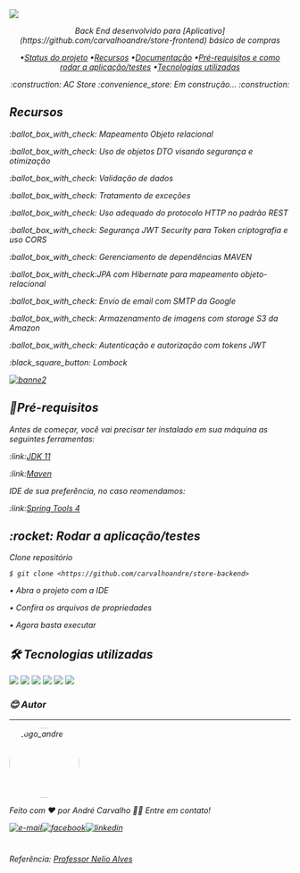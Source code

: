 <img src="https://carvalhoandre.s3-sa-east-1.amazonaws.com/github/banner.png" align="center">
<p align="center"><em>Back End desenvolvido para [Aplicativo](https://github.com/carvalhoandre/store-frontend) básico de compras<em></p>

<p align="center">
 •<a href="#Status do projeto">Status do projeto</a> 
 •<a href="#recursos">Recursos</a>
  •<a href="#documentação">Documentação</a>
 •<a href="#requisitos">Pré-requisitos e como rodar a aplicação/testes</a>
 •<a href="#tecnologias">Tecnologias utilizadas</a> 
</p>

<a name="Status do projeto">
  <p align="center"> 
    :construction:  AC Store :convenience_store:	 Em construção...  :construction:
  </p>
</a>

<a name="recursos">
  <h2>Recursos</h2>
      <p>:ballot_box_with_check: Mapeamento Objeto relacional</p>
      <p>:ballot_box_with_check: Uso de objetos DTO visando segurança e otimização</p>
      <p>:ballot_box_with_check: Validação de dados</p>
      <p>:ballot_box_with_check: Tratamento de exceções</p> 
      <p>:ballot_box_with_check: Uso adequado do protocolo HTTP no padrão REST</p> 
      <p>:ballot_box_with_check: Segurança JWT Security para Token criptografia e uso CORS</p>
      <p>:ballot_box_with_check: Gerenciamento de dependências MAVEN</p>
      <p>:ballot_box_with_check:JPA com Hibernate para mapeamento objeto-relacional</p> 
      <p>:ballot_box_with_check: Envio de email com SMTP da Google</p>
      <p>:ballot_box_with_check: Armazenamento de imagens com storage S3 da Amazon</p> 
      <p>:ballot_box_with_check: Autenticação e autorização com tokens JWT</p>
      <p>:black_square_button: Lombock</p>
</a>

<a name="documentação" href="https://sad-store.herokuapp.com/swagger-ui.html" target="_blank" rel="external"><img src="https://carvalhoandre.s3-sa-east-1.amazonaws.com/github/banner2.png" alt="banne2"></a>

<a name="requisitos">
  <h2>🎲Pré-requisitos</h2>
  <p>Antes de começar, você vai precisar ter instalado em sua máquina as seguintes ferramentas:</p>
  <p>:link:<a href="https://www.oracle.com/br/java/technologies/javase-jdk11-downloads.html" target="_blank" rel="external">JDK 11</a></p> 
  <p>:link:<a href="https://maven.apache.org/download.cgi" target="_blank" rel="external">Maven</a></p>
  <p>IDE de sua preferência, no caso reomendamos:</p>
  <p>:link:<a href="https://spring.io/tools" target="_blank" rel="external">Spring Tools 4</a></p>
  
  <h2>:rocket: Rodar a aplicação/testes</h2>
  <p>Clone repositório

</a>

```
$ git clone <https://github.com/carvalhoandre/store-backend>
```
<p>• Abra o projeto com a IDE</p>
<p>• Confira os arquivos de propriedades</p>
<p>• Agora basta executar</p>

<a name="tecnologias" align="left">
  <h2>🛠 Tecnologias utilizadas</h2>
      <img src="https://img.shields.io/badge/Java-ED8B00?style=for-the-badge&logo=java&logoColor=white">
      <img src="https://img.shields.io/badge/Spring-6DB33F?style=for-the-badge&logo=spring&logoColor=white">
      <img src="https://img.shields.io/badge/MySQL-00000F?style=for-the-badge&logo=mysql&logoColor=white">
      <img src="https://img.shields.io/badge/Heroku-430098?style=for-the-badge&logo=heroku&logoColor=white">
      <img src="https://img.shields.io/badge/Amazon_AWS-232F3E?style=for-the-badge&logo=amazon-aws&logoColor=white">
      <img src="https://img.shields.io/badge/HTML5-E34F26?style=for-the-badge&logo=html5&logoColor=white">
</a> 

### :blush: Autor
---
<img 
    src="https://carvalhoandre.s3-sa-east-1.amazonaws.com/github/Capturar.PNG"
    style="border-radius: 50%" 
    min-width="125"
    max-width="125"
    width="125"
    alt="Logo_andre">
<br />
  
Feito com ❤️ por *André Carvalho* 👋🏽 Entre em contato!

<a href="mailto:andre_carvalho0@live.com?Subject=Olá André" target="_blank" rel="external"><img src="https://img.shields.io/badge/Microsoft_Outlook-0078D4?style=for-the-badge&logo=microsoft-outlook&logoColor=white" alt="e-mail"></a><a href="https://www.facebook.com/AndreCarvalho0" target="_blank" rel="external"><img src="https://img.shields.io/badge/facebook-%231877F2.svg?&style=for-the-badge&logo=facebook&logoColor=white" alt="facebook"></a><a href="https://www.linkedin.com/in/andr%C3%A9-leite-carvalho-b77721146/" target="_blank" rel="external"><img src="https://img.shields.io/badge/linkedin-%230077B5.svg?&style=for-the-badge&logo=linkedin&logoColor=white" alt="linkedin"></a>


#
_Referência: [Professor Nelio Alves](https://www.udemy.com/user/nelio-alves/)_
